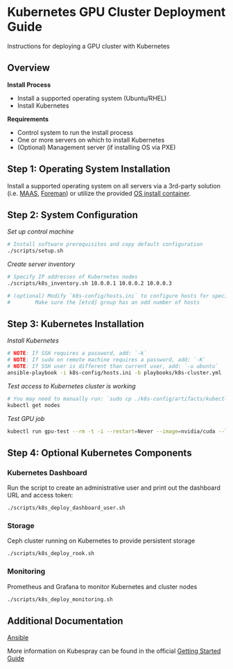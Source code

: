 Kubernetes GPU Cluster Deployment Guide
===

Instructions for deploying a GPU cluster with Kubernetes

## Overview

**Install Process**

  * Install a supported operating system (Ubuntu/RHEL)
  * Install Kubernetes

**Requirements**

  * Control system to run the install process
  * One or more servers on which to install Kubernetes
  * (Optional) Management server (if installing OS via PXE)

## Step 1: Operating System Installation

Install a supported operating system on all servers via
a 3rd-party solution (i.e. [MAAS](https://maas.io/), [Foreman](https://www.theforeman.org/))
or utilize the provided [OS install container](PXE.md).

## Step 2: System Configuration

_Set up control machine_

```sh
# Install software prerequisites and copy default configuration
./scripts/setup.sh
```

_Create server inventory_

```sh
# Specify IP addresses of Kubernetes nodes
./scripts/k8s_inventory.sh 10.0.0.1 10.0.0.2 10.0.0.3

# (optional) Modify `k8s-config/hosts.ini` to configure hosts for specific roles
# 	     Make sure the [etcd] group has an odd number of hosts
```

## Step 3: Kubernetes Installation

_Install Kubernetes_

```sh
# NOTE: If SSH requires a password, add: `-k`
# NOTE: If sudo on remote machine requires a password, add: `-K`
# NOTE: If SSH user is different than current user, add: `-u ubuntu`
ansible-playbook -i k8s-config/hosts.ini -b playbooks/k8s-cluster.yml
```

_Test access to Kubernetes cluster is working_

```sh
# You may need to manually run: `sudo cp ./k8s-config/artifacts/kubectl /usr/local/bin`
kubectl get nodes
```

_Test GPU job_

```sh
kubectl run gpu-test --rm -t -i --restart=Never --image=nvidia/cuda --limits=nvidia.com/gpu=1 -- nvidia-smi
```

## Step 4: Optional Kubernetes Components

### Kubernetes Dashboard

Run the script to create an administrative user and print out the dashboard URL and access token:

```sh
./scripts/k8s_deploy_dashboard_user.sh
```

### Storage

Ceph cluster running on Kubernetes to provide persistent storage

```sh
./scripts/k8s_deploy_rook.sh
```

### Monitoring

Prometheus and Grafana to monitor Kubernetes and cluster nodes

```sh
./scripts/k8s_deploy_monitoring.sh
```

## Additional Documentation

[Ansible](ANSIBLE.md)

More information on Kubespray can be found in the official [Getting Started Guide](https://github.com/kubernetes-sigs/kubespray/blob/master/docs/getting-started.md)

